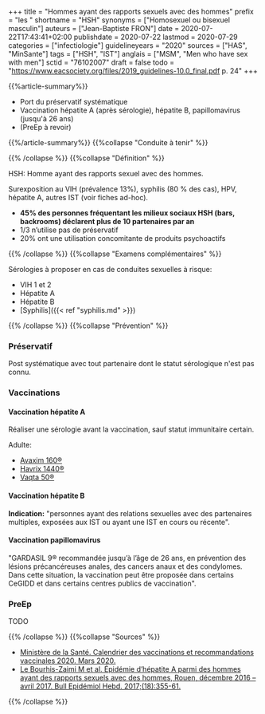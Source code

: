 +++
title = "Hommes ayant des rapports sexuels avec des hommes"
prefix = "les "
shortname = "HSH"
synonyms = ["Homosexuel ou bisexuel masculin"]
auteurs = ["Jean-Baptiste FRON"]
date = 2020-07-22T17:43:41+02:00
publishdate = 2020-07-22
lastmod = 2020-07-29
categories = ["infectiologie"]
guidelineyears = "2020"
sources = ["HAS", "MinSante"]
tags = ["HSH", "IST"]
anglais = ["MSM", "Men who have sex with men"]
sctid = "76102007"
draft = false
todo = "https://www.eacsociety.org/files/2019_guidelines-10.0_final.pdf p. 24"
+++

{{%article-summary%}}

- Port du préservatif systématique
- Vaccination hépatite A (après sérologie), hépatite B, papillomavirus (jusqu'à 26 ans)
- (PreEp à revoir)

{{%/article-summary%}}
{{%collapse "Conduite à tenir" %}}

{{% /collapse %}}
{{%collapse "Définition" %}}

HSH: Homme ayant des rapports sexuel avec des hommes.

Surexposition au VIH (prévalence 13%), syphilis (80 % des cas), HPV, hépatite A, autres IST (voir fiches ad-hoc).

- **45% des personnes fréquentant les milieux sociaux HSH (bars, backrooms) déclarent plus de 10 partenaires par an**
- 1/3 n’utilise pas de préservatif
- 20% ont une utilisation concomitante de produits psychoactifs

{{% /collapse %}}
{{%collapse "Examens complémentaires" %}}

Sérologies à proposer en cas de conduites sexuelles à risque:

- VIH 1 et 2
- Hépatite A
- Hépatite B
- [Syphilis]({{< ref "syphilis.md" >}})

{{% /collapse %}}
{{%collapse "Prévention" %}}

### Préservatif

Post systématique avec tout partenaire dont le statut sérologique n'est pas connu.

### Vaccinations

#### Vaccination hépatite A

Réaliser une sérologie avant la vaccination, sauf statut immunitaire certain.

Adulte:  
- [Avaxim  160®](http://base-donnees-publique.medicaments.gouv.fr/affichageDoc.php?specid=62756524&typedoc=R)
- [Havrix  1440®](http://base-donnees-publique.medicaments.gouv.fr/affichageDoc.php?specid=60386414&typedoc=R) 
- [Vaqta 50®](http://base-donnees-publique.medicaments.gouv.fr/affichageDoc.php?specid=62087670&typedoc=R)

#### Vaccination hépatite B

**Indication:** "personnes ayant des relations sexuelles avec des partenaires multiples, exposées aux IST ou ayant une IST en cours ou récente".

#### Vaccination papillomavirus

"GARDASIL 9® recommandée jusqu’à l’âge de 26 ans, en prévention des lésions précancéreuses anales, des cancers anaux et des condylomes. Dans cette situation, la vaccination peut être proposée dans certains CeGIDD et dans certains centres publics de vaccination".

### PreEp

TODO

{{% /collapse %}}
{{%collapse "Sources" %}}

- [Ministère de la Santé. Calendrier des vaccinations et recommandations vaccinales 2020. Mars 2020.](//solidarites-sante.gouv.fr/IMG/pdf/calendrier_vaccinal_29juin20.pdf)
- [Le Bourhis-Zaimi M et al. Épidémie d’hépatite A parmi des hommes ayant des rapports sexuels avec des hommes, Rouen, décembre 2016 – avril 2017. Bull Epidémiol Hebd. 2017;(18):355-61. ](http://beh.santepubliquefrance.fr/beh/2017/18/2017_18_2.html)

{{% /collapse %}}
